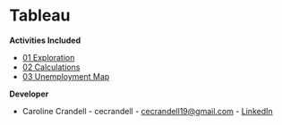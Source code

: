 # Tableau

**Activities Included**

- [01 Exploration](/Code%20Samples/Tableau/01%20Exploration)
- [02 Calculations](/Code%20Samples/Tableau/02%20Calculations)
- [03 Unemployment Map](/Code%20Samples/Tableau/03%20Unemployment%20Map)

**Developer**

- Caroline Crandell - cecrandell - cecrandell19@gmail.com - [LinkedIn](https://www.linkedin.com/in/carolinecrandell/)
